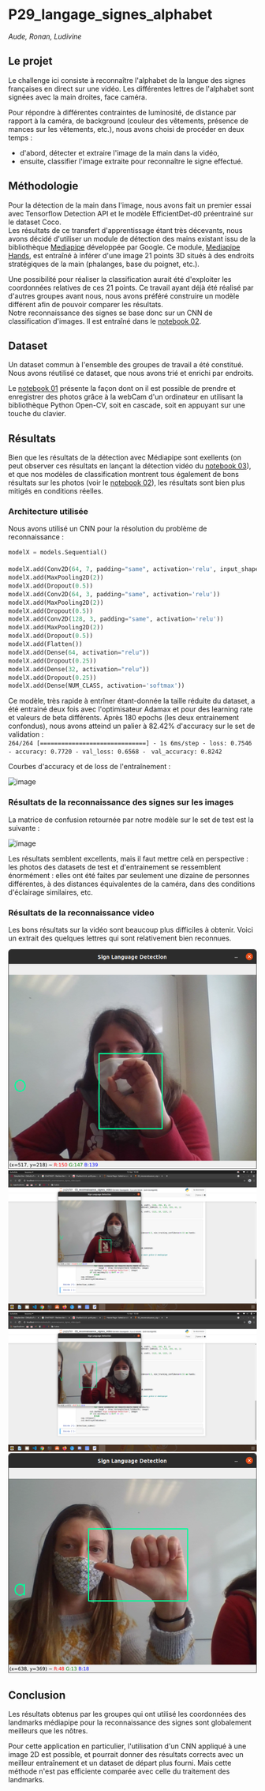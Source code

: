 # P29_langage_signes_alphabet

*Aude, Ronan, Ludivine*

## Le projet

Le challenge ici consiste à reconnaître l'alphabet de la langue des signes françaises en direct sur une vidéo. Les différentes lettres de l'alphabet sont signées avec la main droites, face caméra.

Pour répondre à différentes contraintes de luminosité, de distance par rapport à la caméra, de background (couleur des vêtements, présence de mances sur les vêtements, etc.), nous avons choisi de procéder en deux temps :
- d'abord, détecter et extraire l'image de la main dans la vidéo, 
- ensuite, classifier l'image extraite pour reconnaître le signe effectué.

## Méthodologie

Pour la détection de la main dans l'image, nous avons fait un premier essai avec Tensorflow Detection API et le modèle EfficientDet-d0 préentrainé sur le dataset Coco.<br> 
Les résultats de ce transfert d'apprentissage étant très décevants, nous avons décidé d'utiliser un module de détection des mains existant issu de la bibliothèque [Mediapipe](https://mediapipe.dev/) développée par Google. Ce module, [Mediapipe Hands](https://google.github.io/mediapipe/solutions/hands), est entraîné à inférer d'une image 21 points 3D situés à des endroits stratégiques de la main (phalanges, base du poignet, etc.).<br>

Une possibilité pour réaliser la classification aurait été d'exploiter les coordonnées relatives de ces 21 points. Ce travail ayant déjà été réalisé par d'autres groupes avant nous, nous avons préféré construire un modèle différent afin de pouvoir comparer les résultats.<br>
Notre reconnaissance des signes se base donc sur un CNN de classification d'images. Il est entraîné dans le [notebook 02](02_classification_signes.ipynb).

## Dataset

Un dataset commun à l'ensemble des groupes de travail a été constitué. Nous avons réutilisé ce dataset, que nous avons trié et enrichi par endroits.<br>

Le [notebook 01](01_capture_webcam.ipynb) présente la façon dont on il est possible de prendre et enregistrer des photos grâce à la webCam d'un ordinateur en utilisant la bibliothèque Python Open-CV, soit en cascade, soit en appuyant sur une touche du clavier.


## Résultats

Bien que les résultats de la détection avec Médiapipe sont exellents (on peut observer ces résultats en lançant la détection vidéo du [notebook 03](03_reconnaissance_signes_video.ipynb)), et que nos modèles de classification montrent tous également de bons résultats sur les photos (voir le [notebook 02](02_classification_signes.ipynb)), les résultats sont bien plus mitigés en conditions réelles.

### Architecture utilisée

Nous avons utilisé un CNN pour la résolution du problème de reconnaissance :

```python
modelX = models.Sequential()

modelX.add(Conv2D(64, 7, padding="same", activation='relu', input_shape=(60,60,3)))
modelX.add(MaxPooling2D(2))
modelX.add(Dropout(0.5))
modelX.add(Conv2D(64, 3, padding="same", activation='relu'))
modelX.add(MaxPooling2D(2))
modelX.add(Dropout(0.5))
modelX.add(Conv2D(128, 3, padding="same", activation='relu'))
modelX.add(MaxPooling2D(2))
modelX.add(Dropout(0.5))
modelX.add(Flatten())
modelX.add(Dense(64, activation="relu"))
modelX.add(Dropout(0.25))
modelX.add(Dense(32, activation="relu"))
modelX.add(Dropout(0.25))
modelX.add(Dense(NUM_CLASS, activation='softmax'))
```

Ce modèle, très rapide à entrîner étant-donnée la taille réduite du dataset, a été entrainé deux fois avec l'optimisateur Adamax et pour des learning rate et valeurs de beta différents. Après 180 epochs (les deux entrainement confondus), nous avons atteind un palier à 82.42% d'accuracy sur le set de validation :<br>
`264/264 [==============================] - 1s 6ms/step - loss: 0.7546 - accuracy: 0.7720 - val_loss: 0.6568 - `
`val_accuracy: 0.8242`

Courbes d'accuracy et de loss de l'entraînement :

![image](https://user-images.githubusercontent.com/73179354/117980818-a3a36d80-b334-11eb-84a4-f9a664dbe545.png)



### Résultats de la reconnaissance des signes sur les images

La matrice de confusion retournée par notre modèle sur le set de test est la suivante :

![image](https://user-images.githubusercontent.com/73179354/117975506-085bc980-b32f-11eb-9d18-7e6be9ce89e5.png)

Les résultats semblent excellents, mais il faut mettre celà en perspective : les photos des datasets de test et d'entrainement se ressemblent énormément : elles ont été faites par seulement une dizaine de personnes différentes, à des distances équivalentes de la caméra, dans des conditions d'éclairage similaires, etc.



### Résultats de la reconnaissance video

Les bons résultats sur la vidéo sont beaucoup plus difficiles à obtenir. Voici un extrait des quelques lettres qui sont relativement bien reconnues.

![image](images/o-o.png)
![image](images/v-1.png)
![image](images/v-2.png)
![image](images/a-a.png)



## Conclusion

Les résultats obtenus par les groupes qui ont utilisé les coordonnées des landmarks médiapipe pour la reconnaissance des signes sont globalement meilleurs que les nôtres. 

Pour cette application en particulier, l'utilisation d'un CNN appliqué à une image 2D est possible, et pourrait donner des résultats corrects avec un meilleur entraînement et un dataset de départ plus fourni. Mais cette méthode n'est pas efficiente comparée avec celle du traitement des landmarks.
